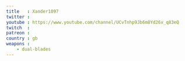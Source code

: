 ```yaml
---
title   : Xander1097
twitter : 
youtube : https://www.youtube.com/channel/UCvTnhp9Jb6m8Yd26x_q83eQ
twitch  : 
patreon : 
country : gb
weapons :
    - dual-blades
---
```


